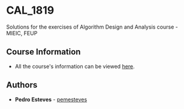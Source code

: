 # CAL_1819
Solutions for the exercises of Algorithm Design and Analysis course - MIEIC, FEUP

## Course Information

* All the course's information can be viewed [here](https://sigarra.up.pt/feup/en/ucurr_geral.ficha_uc_view?pv_ocorrencia_id=419999).

## Authors

* **Pedro Esteves** - [pemesteves](https://github.com/pemesteves) 
